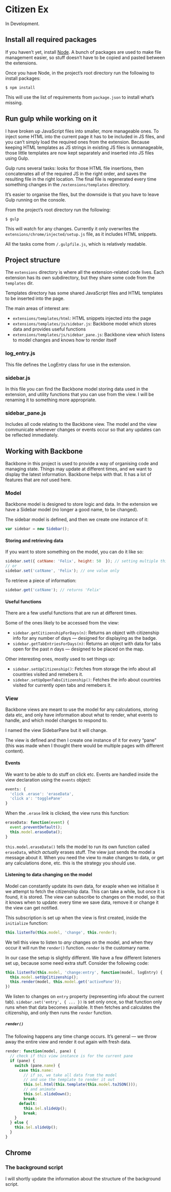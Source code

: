 # Citizen Ex

In Development.

## Install all required packages

If you haven’t yet, install [Node](https://nodejs.org/). A bunch of packages are used to make file management easier, so stuff doesn’t have to be copied and pasted between the extensions.

Once you have Node, in the project’s root directory run the following to install packages:

```
$ npm install
```

This will use the list of requirements from `package.json` to install what’s missing.

## Run gulp while working on it

I have broken up JavaScript files into smaller, more manageable ones. To inject some HTML into the current page it has to be included in JS files, and you can’t simply load the required ones from the extension. Because keeping HTML templates as JS strings in existing JS files is unmanageable, those little templates are now kept separately and inserted into JS files using Gulp.

Gulp runs several tasks: looks for those HTML file insertions, then concatenates all of the required JS in the right order, and saves the resulting file in the right location. The final file is regenerated every time something changes in the `/extensions/templates` directory.

It’s easier to organise the files, but the downside is that you have to leave Gulp running on the console.

From the project’s root directory run the following:

```
$ gulp
```

This will watch for any changes. Currently it only overwrites the `extensions/chrome/injected/setup.js` file, as it includes HTML snippets.

All the tasks come from `/.gulpfile.js`, which is relatively readable.

## Project structure

The `extensions` directory is where all the extension-related code lives. Each extension has its own subdirectory, but they share some code from the `templates` dir.

Templates directory has some shared JavaScript files and HTML templates to be inserted into the page.

The main areas of interest are:
- `extensions/templates/html`: HTML snippets injected into the page
- `extensions/templates/js/sidebar.js`: Backbone model which stores data and provides useful functions
- `extensions/templates/js/sidebar_pane.js`: Backbone view which listens to model changes and knows how to render itself

### log_entry.js

This file defines the LogEntry class for use in the extension.

### sidebar.js

In this file you can find the Backbone model storing data used in the extension, and utility functions that you can use from the view. I will be renaming it to something more appropriate.

### sidebar_pane.js

Includes all code relating to the Backbone view. The model and the view communicate whenever changes or events occur so that any updates can be reflected immediately.

## Working with Backbone

Backbone in this project is used to provide a way of organising code and managing state. Things may update at different times, and we want to display the latest information. Backbone helps with that. It has a lot of features that are *not* used here.

### Model

Backbone model is designed to store logic and data. In the extension we have a Sidebar model (no longer a good name, to be changed).

The sidebar model is defined, and then we create one instance of it:

```js
var sidebar = new Sidebar();
```

#### Storing and retrieving data

If you want to store something on the model, you can do it like so:

```js
sidebar.set({ catName: 'Felix', height: 50  }); // setting multiple things at once is possible
// or
sidebar.set('catName', 'Felix'); // one value only
```
To retrieve a piece of information:

```js
sidebar.get('catName'); // returns 'Felix'
```

#### Useful functions

There are a few useful functions that are run at different times.

Some of the ones likely to be accessed from the view:

- `sidebar.getCitizenshipForDays(n)`: Returns an object with citizenship info for any number of days — designed for displaying as the badge.
- `sidebar.getTabEntriesForDays(n)`: Returns an object with data for tabs open for the past _n_ days — designed to be placed on the map.

Other interesting ones, mostly used to set things up:

- `sidebar.setUpCitizenship()`: Fetches from storage the info about all countries visited and remebers it.
- `sidebar.setUpOpenTabsCitizenship()`: Fetches the info about countries visited for currently open tabs and remebers it.

### View

Backbone views are meant to use the model for any calculations, storing data etc, and only have information about what to render, what events to handle, and which model changes to respond to.

I named the view SidebarPane but it will change.

The view is defined and then I create one instance of it for every “pane” (this was made when I thought there would be multiple pages with different content).

#### Events

We want to be able to do stuff on click etc. Events are handled inside the view declaration using the `events` object:

```js
events: {
  'click .erase': 'eraseData',
  'click a': 'togglePane'
}
```

When the `.erase` link is clicked, the view runs this function:

```js
eraseData: function(event) {
  event.preventDefault();
  this.model.eraseData();
}
```

`this.model.eraseData()` tells the model to run its own function called `eraseData`, which *actually* erases stuff. The view just
sends the model a message about it. When you need the view to make changes to data, or get any calculations done, etc. this is the strategy you should use.

#### Listening to data changing on the model

Model can constantly update its own data, for exaple when we initialise it we attempt to fetch the citizenship data. This can take a while, but once it is found, it is stored. The view can subscribe to changes on the model, so that it knows when to update: every time we save data, remove it or change it the view can get notified.

This subscription is set up when the view is first created, inside the `initialize` function:

```js
this.listenTo(this.model, 'change', this.render);
```

We tell this view to listen to *any* changes on the model, and when they occur it will run the `render()` function. `render` is the customary name.

In our case the setup is slightly different. We have a few different listeners set up, because some need extra stuff. Consider the following code:

```js
this.listenTo(this.model, 'change:entry', function(model, logEntry) {
  this.model.setUpCitizenship();
  this.render(model, this.model.get('activePane'));
})
```

We listen to changes on `entry` property (representing info about the current tab). `sidebar.set('entry', { ... })` is set only once, so that function only runs when that data becomes available. It then fetches and calculates the citizenship, and only then runs the `render` function.

##### `render()`

The following happens any time change occurs. It’s general — we throw away the entire view and render it out again with fresh data.

```js
render: function(model, pane) {
  // check if this view instance is for the current pane
  if (pane) {
    switch (pane.name) {
      case this.name:
        // if so, we take all data from the model
        // and use the template to render it out
        this.$el.html(this.template(this.model.toJSON()));
        // and animate
        this.$el.slideDown();
        break;
      default:
        this.$el.slideUp();
        break;
    }
  } else {
    this.$el.slideUp();
  }
}
```

## Chrome

### The background script

I will shortly update the information about the structure of the background script.
